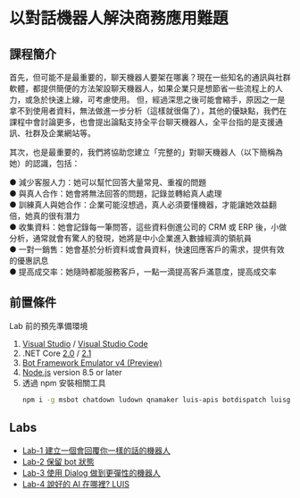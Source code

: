 # 以對話機器人解決商務應用難題

## 課程簡介

首先，但可能不是最重要的，聊天機器人要架在哪裏？現在一些知名的通訊與社群軟體，都提供簡便的方法架設聊天機器人，如果企業只是想節省一些流程上的人力，或急於快速上線，可考慮使用。
但，經過深思之後可能會縮手，原因之一是拿不到使用者資料，無法做進一步分析（這樣就很傷了），其他的優缺點，我們在課程中會討論更多，也會提出論點支持全平台聊天機器人，全平台指的是支援通訊、社群及企業網站等。

其次，也是最重要的，我們將協助您建立「完整的」對聊天機器人（以下簡稱為她）的認識，包括：

●	減少客服人力：她可以幫忙回答大量常見、重複的問題  
●	與真人合作：她會將無法回答的問題，記錄並轉給真人處理  
●	訓練真人與她合作：企業可能沒想過，真人必須要懂機器，才能讓她效益翻倍，她真的很有潛力  
●	收集資料：她會記錄每一筆問答，這些資料倒進公司的 CRM 或 ERP 後，小做分析，通常就會有驚人的發現，她將是中小企業進入數據經濟的領航員  
●	一對一銷售：她會基於分析資料或會員資料，快速回應客戶的需求，提供有效的優惠訊息  
●	提高成交率：她隨時都能服務客戶，一點一滴提高客戶滿意度，提高成交率  


## 前置條件

Lab 前的預先準備環境

1. [Visual Studio](https://visualstudio.microsoft.com/zh-hant/downloads/) / [Visual Studio Code](https://code.visualstudio.com/Download)
2. .NET Core [2.0](https://www.microsoft.com/net/download/dotnet-core/2.0) / [2.1](https://www.microsoft.com/net/download/dotnet-core/2.1)
3. [Bot Framework Emulator v4 (Preview)](https://github.com/Microsoft/BotFramework-Emulator/releases)
4. [Node.js](https://nodejs.org/en/download/) version 8.5 or later
5. 透過 npm 安裝相關工具  
   ```sh
   npm i -g msbot chatdown ludown qnamaker luis-apis botdispatch luisgen
   ```

## Labs

- [Lab-1 建立一個會回覆你一樣的話的機器人](Lab-1.md)
- [Lab-2 保留 bot 狀態](Lab-2.md)
- [Lab-3 使用 Dialog 做到更彈性的機器人](Lab-3.md)
- [Lab-4 說好的 AI 在哪裡? LUIS](Lab-4.md)
